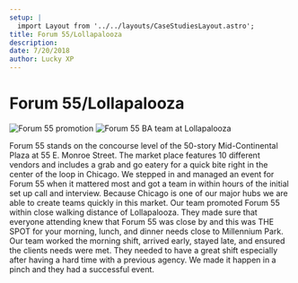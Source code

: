 ```yaml
---
setup: |
  import Layout from '../../layouts/CaseStudiesLayout.astro';
title: Forum 55/Lollapalooza
description:
date: 7/20/2018
author: Lucky XP
---
```


# Forum 55/Lollapalooza

![Forum 55 promotion](https://edrosillo.sirv.com/Case%20Studies/LollapaloozaSpecialEvent/LollapaloozaSpecialEvent2.jpg)
![Forum 55 BA team at Lollapalooza](https://edrosillo.sirv.com/Case%20Studies/LollapaloozaSpecialEvent/LollapaloozaSpecialEvent1.jpg)

Forum 55 stands on the concourse level of the 50-story Mid-Continental Plaza at 55 E. Monroe Street. The market place features 10 different vendors and includes a grab and go eatery for a quick bite right in the center of the loop in Chicago. We stepped in and managed an event for Forum 55 when it mattered most and got a team in within hours of the initial set up call and interview. Because Chicago is one of our major hubs we are able to create teams quickly in this market.
Our team promoted Forum 55 within close walking distance of Lollapalooza. They made sure that everyone attending knew that Forum 55 was close by and this was THE SPOT for your morning, lunch, and dinner needs close to Millennium Park. Our team worked the morning shift, arrived early, stayed late, and ensured the clients needs were met. They needed to have a great shift especially after having a hard time with a previous agency. We made it happen in a pinch and they had a successful event.
